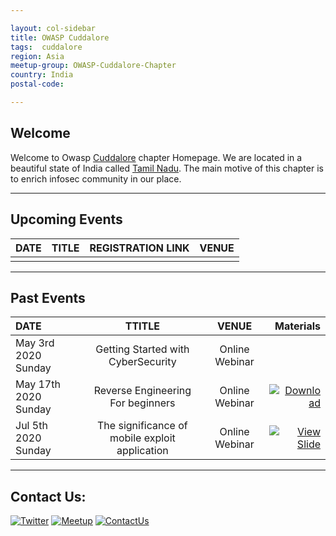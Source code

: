 ```yaml
---

layout: col-sidebar
title: OWASP Cuddalore
tags:  cuddalore
region: Asia
meetup-group: OWASP-Cuddalore-Chapter
country: India
postal-code: 

---
```


## Welcome
Welcome to Owasp [Cuddalore](https://en.wikipedia.org/wiki/Cuddalore) chapter Homepage. We are located in a beautiful state of India called [Tamil Nadu](https://en.wikipedia.org/wiki/Tamil_Nadu). The main motive of this chapter is to enrich infosec community in our place.

---
## Upcoming Events

| DATE     | TITLE | REGISTRATION LINK   | VENUE |
| :---        |    :----:   |      :----: |  ---: |
|    |     | |     |

---

## Past Events

| DATE   | TTITLE   | VENUE   | Materials |
| :---     | :----:  | :----: | ---:
| May 3rd 2020 Sunday | Getting Started with CyberSecurity | Online Webinar | 
| May 17th 2020 Sunday | Reverse Engineering For beginners | Online Webinar | [![Download](https://img.shields.io/badge/%F0%9F%94%BB-Download-blue)](https://github.com/owaspcuddalore/slides/tree/master/Webinar%202)
|   Jul 5th 2020 Sunday  |   The significance of mobile exploit application   | Online Webinar |  [![View Slide](https://img.shields.io/badge/%F0%9F%91%81%EF%B8%8F-View%20Slide-red)](https://prezi.com/view/COwhpljzB6lsIizrhks2/)   |

---
## Contact Us:

[![Twitter](https://img.shields.io/badge/%F0%9F%90%A6-Twitter-blue)](https://www.twitter.com/owaspcuddalore) [![Meetup](https://img.shields.io/badge/%F0%9F%8E%89-Meetup-red)](https://www.meetup.com/OWASP-Cuddalore-Chapter) [![ContactUs](https://img.shields.io/badge/%F0%9F%93%83-ContactUs-orange)](mailto:gopalsamy.rajendran@owasp.org)

